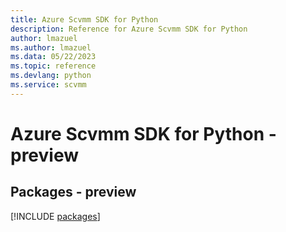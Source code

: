 ```yaml
---
title: Azure Scvmm SDK for Python
description: Reference for Azure Scvmm SDK for Python
author: lmazuel
ms.author: lmazuel
ms.data: 05/22/2023
ms.topic: reference
ms.devlang: python
ms.service: scvmm
---
```

# Azure Scvmm SDK for Python - preview
## Packages - preview
[!INCLUDE [packages](scvmm-index.md)]
